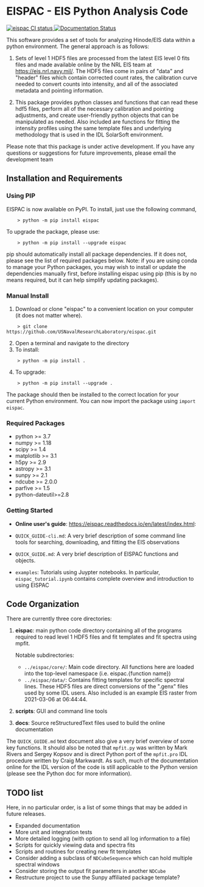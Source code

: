 # EISPAC - EIS Python Analysis Code

[![eispac CI status](https://github.com/USNavalResearchLaboratory/eispac/workflows/Tests/badge.svg)
](https://github.com/USNavalResearchLaboratory/eispac/actions/workflows/tests.yml)
[![Documentation Status](https://readthedocs.org/projects/eispac/badge/?version=latest)](https://eispac.readthedocs.io/en/latest/?badge=latest)


This software provides a set of tools for analyzing Hinode/EIS data within a
python environment. The general approach is as follows:

1. Sets of level 1 HDF5 files are processed from the latest EIS level 0 fits files
   and made available online by the NRL EIS team at <https://eis.nrl.navy.mil/>.
   The HDF5 files come in pairs of "data" and "header" files which contain corrected
   count rates, the calibration curve needed to convert counts into intensity,
   and all of the associated metadata and pointing information.

2. This package provides python classes and functions that can read these hdf5
   files, perform all of the necessary calibration and pointing adjustments, and
   create user-friendly python objects that can be manipulated as needed. Also
   included are functions for fitting the intensity profiles using the same
   template files and underlying methodology that is used in the IDL SolarSoft
   environment.

Please note that this package is under active development. If you have any questions or suggestions
for future improvements, please email the development team

## Installation and Requirements

### Using PIP

EISPAC is now available on PyPI. To install, just use the following command,
```
	> python -m pip install eispac
```

To upgrade the package, please use:
```
	> python -m pip install --upgrade eispac
```

pip should automatically install all package dependencies. If it does not, please
see the list of required packages below. Note: if you are using conda to manage your
Python packages, you may wish to install or update the dependencies manually first,
before installing eispac using pip (this is by no means required, but it can help
simplify updating packages).

### Manual Install

1.  Download or clone "eispac" to a convenient location on your computer (it does not matter where).
```
	> git clone https://github.com/USNavalResearchLaboratory/eispac.git
```
2.  Open a terminal and navigate to the directory
3.  To install:
```
	> python -m pip install .
```
4.  To upgrade:
```
	> python -m pip install --upgrade .
```

The package should then be installed to the correct location for your current Python
environment. You can now import the package using `import eispac`.

### Required Packages

* python >= 3.7
* numpy >= 1.18
* scipy >= 1.4
* matplotlib >= 3.1
* h5py >= 2.9
* astropy >= 3.1
* sunpy >= 2.1
* ndcube >= 2.0.0
* parfive >= 1.5
* python-dateutil>=2.8

### Getting Started

* **Online user's guide**: <https://eispac.readthedocs.io/en/latest/index.html>:

* `QUICK_GUIDE-cli.md`: A very brief description of some command line tools for searching,
  downloading, and fitting the EIS observations

* `QUICK_GUIDE.md`: A very brief description of EISPAC functions and objects.

* `examples`: Tutorials using Juypter notebooks. In particular, `eispac_tutorial.ipynb` contains
  complete overview and introduction to using EISPAC

## Code Organization

There are currently three core directories:

1. **eispac**: main python code directory containing all of the programs required to
   read level 1 HDF5 files and fit templates and fit spectra using mpfit.

   Notable subdirectories:
   * `../eispac/core/`:  Main code directory. All functions here are loaded into the
     top-level namespace (i.e. eispac.{function name})
   * `../eispac/data/`: Contains fitting templates for specific spectral lines. These HDF5
     files are direct conversions of the ".genx" files used by some IDL users. Also included
     is an example EIS raster from 2021-03-06 at 06:44:44.

2. **scripts**: GUI and command line tools

2. **docs**: Source reStructuredText files used to build the online documentation

The `QUICK_GUIDE.md` text document also give a very brief overview of some key functions.
It should also be noted that `mpfit.py` was written by Mark Rivers and Sergey Kopsov and
is direct Python port of the `mpfit.pro` IDL procedure written by Craig Markwardt. As such,
much of the documentation online for the IDL version of the code is still applicable to the
Python version (please see the Python doc for more information).

## TODO list
Here, in no particular order, is a list of some things that may be added in future releases.
* Expanded documentation
* More unit and integration tests
* More detailed logging (with option to send all log information to a file)
* Scripts for quickly viewing data and spectra fits
* Scripts and routines for creating new fit templates
* Consider adding a subclass of `NDCubeSequence` which can hold multiple spectral windows
* Consider storing the output fit parameters in another `NDCube`
* Restructure project to use the Sunpy affiliated package template?
